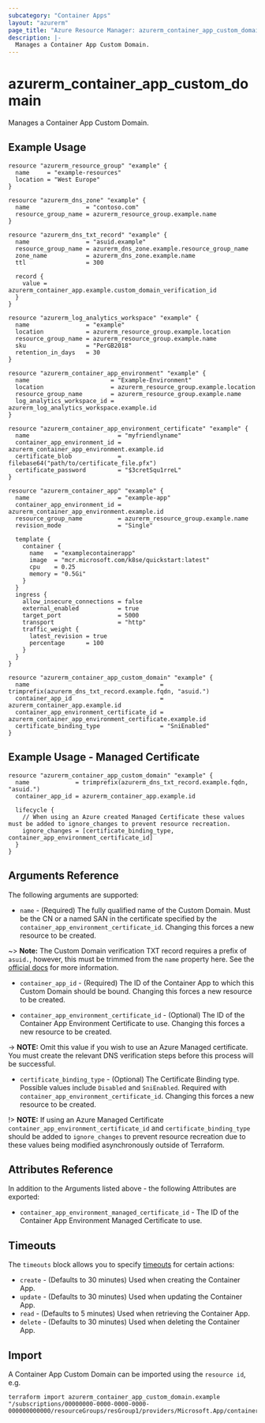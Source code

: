 ```yaml
---
subcategory: "Container Apps"
layout: "azurerm"
page_title: "Azure Resource Manager: azurerm_container_app_custom_domain"
description: |-
  Manages a Container App Custom Domain.
---
```


# azurerm_container_app_custom_domain

Manages a Container App Custom Domain.

## Example Usage

```hcl
resource "azurerm_resource_group" "example" {
  name     = "example-resources"
  location = "West Europe"
}

resource "azurerm_dns_zone" "example" {
  name                = "contoso.com"
  resource_group_name = azurerm_resource_group.example.name
}

resource "azurerm_dns_txt_record" "example" {
  name                = "asuid.example"
  resource_group_name = azurerm_dns_zone.example.resource_group_name
  zone_name           = azurerm_dns_zone.example.name
  ttl                 = 300

  record {
    value = azurerm_container_app.example.custom_domain_verification_id
  }
}

resource "azurerm_log_analytics_workspace" "example" {
  name                = "example"
  location            = azurerm_resource_group.example.location
  resource_group_name = azurerm_resource_group.example.name
  sku                 = "PerGB2018"
  retention_in_days   = 30
}

resource "azurerm_container_app_environment" "example" {
  name                       = "Example-Environment"
  location                   = azurerm_resource_group.example.location
  resource_group_name        = azurerm_resource_group.example.name
  log_analytics_workspace_id = azurerm_log_analytics_workspace.example.id
}

resource "azurerm_container_app_environment_certificate" "example" {
  name                         = "myfriendlyname"
  container_app_environment_id = azurerm_container_app_environment.example.id
  certificate_blob             = filebase64("path/to/certificate_file.pfx")
  certificate_password         = "$3cretSqu1rreL"
}

resource "azurerm_container_app" "example" {
  name                         = "example-app"
  container_app_environment_id = azurerm_container_app_environment.example.id
  resource_group_name          = azurerm_resource_group.example.name
  revision_mode                = "Single"

  template {
    container {
      name   = "examplecontainerapp"
      image  = "mcr.microsoft.com/k8se/quickstart:latest"
      cpu    = 0.25
      memory = "0.5Gi"
    }
  }
  ingress {
    allow_insecure_connections = false
    external_enabled           = true
    target_port                = 5000
    transport                  = "http"
    traffic_weight {
      latest_revision = true
      percentage      = 100
    }
  }
}

resource "azurerm_container_app_custom_domain" "example" {
  name                                     = trimprefix(azurerm_dns_txt_record.example.fqdn, "asuid.")
  container_app_id                         = azurerm_container_app.example.id
  container_app_environment_certificate_id = azurerm_container_app_environment_certificate.example.id
  certificate_binding_type                 = "SniEnabled"
}

```

## Example Usage - Managed Certificate

```hcl
resource "azurerm_container_app_custom_domain" "example" {
  name             = trimprefix(azurerm_dns_txt_record.example.fqdn, "asuid.")
  container_app_id = azurerm_container_app.example.id

  lifecycle {
    // When using an Azure created Managed Certificate these values must be added to ignore_changes to prevent resource recreation.
    ignore_changes = [certificate_binding_type, container_app_environment_certificate_id]
  }
}

```


## Arguments Reference

The following arguments are supported:

* `name` - (Required) The fully qualified name of the Custom Domain. Must be the CN or a named SAN in the certificate specified by the `container_app_environment_certificate_id`. Changing this forces a new resource to be created.

~> **Note:** The Custom Domain verification TXT record requires a prefix of `asuid.`, however, this must be trimmed from the `name` property here. See the [official docs](https://learn.microsoft.com/en-us/azure/container-apps/custom-domains-certificates) for more information.

* `container_app_id` - (Required) The ID of the Container App to which this Custom Domain should be bound. Changing this forces a new resource to be created. 

* `container_app_environment_certificate_id` - (Optional) The ID of the Container App Environment Certificate to use. Changing this forces a new resource to be created.

-> **NOTE:** Omit this value if you wish to use an Azure Managed certificate. You must create the relevant DNS verification steps before this process will be successful.

* `certificate_binding_type` - (Optional) The Certificate Binding type. Possible values include `Disabled` and `SniEnabled`.  Required with `container_app_environment_certificate_id`. Changing this forces a new resource to be created.

!> **NOTE:** If using an Azure Managed Certificate `container_app_environment_certificate_id` and `certificate_binding_type` should be added to `ignore_changes` to prevent resource recreation due to these values being modified asynchronously outside of Terraform.

## Attributes Reference

In addition to the Arguments listed above - the following Attributes are exported:

* `container_app_environment_managed_certificate_id` - The ID of the Container App Environment Managed Certificate to use.

## Timeouts

The `timeouts` block allows you to specify [timeouts](https://www.terraform.io/docs/configuration/resources.html#timeouts) for certain actions:

* `create` - (Defaults to 30 minutes) Used when creating the Container App.
* `update` - (Defaults to 30 minutes) Used when updating the Container App.
* `read` - (Defaults to 5 minutes) Used when retrieving the Container App.
* `delete` - (Defaults to 30 minutes) Used when deleting the Container App.

## Import

A Container App Custom Domain can be imported using the `resource id`, e.g.

```shell
terraform import azurerm_container_app_custom_domain.example "/subscriptions/00000000-0000-0000-0000-000000000000/resourceGroups/resGroup1/providers/Microsoft.App/containerApps/myContainerApp/customDomainName/mycustomdomain.example.com"
```
